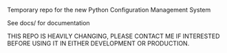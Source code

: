 Temporary repo for the new Python Configuration Management System

See docs/ for documentation

THIS REPO IS HEAVILY CHANGING, PLEASE CONTACT ME IF INTERESTED BEFORE USING IT IN EITHER DEVELOPMENT OR PRODUCTION.
